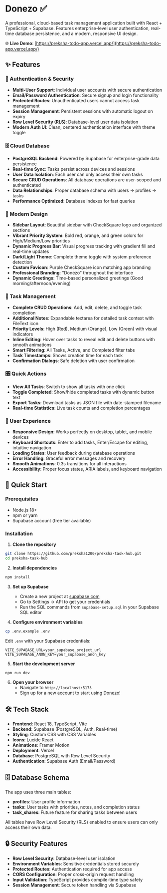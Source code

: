 # Donezo ✅

A professional, cloud-based task management application built with React + TypeScript + Supabase. Features enterprise-level user authentication, real-time database persistence, and a modern, responsive UI design.

🌐 **Live Demo**: [https://preksha-todo-app.vercel.app/](https://preksha-todo-app.vercel.app/)

## ✨ Features

### 🔐 Authentication & Security
- **Multi-User Support**: Individual user accounts with secure authentication
- **Email/Password Authentication**: Secure signup and login functionality
- **Protected Routes**: Unauthenticated users cannot access task management
- **Session Management**: Persistent sessions with automatic logout on expiry
- **Row Level Security (RLS)**: Database-level user data isolation
- **Modern Auth UI**: Clean, centered authentication interface with theme toggle

### 🗄️ Cloud Database
- **PostgreSQL Backend**: Powered by Supabase for enterprise-grade data persistence
- **Real-time Sync**: Tasks persist across devices and sessions
- **User Data Isolation**: Each user can only access their own tasks
- **Secure CRUD Operations**: All database operations are user-scoped and authenticated
- **Data Relationships**: Proper database schema with users → profiles → tasks
- **Performance Optimized**: Database indexes for fast queries

### 🎨 Modern Design
- **Sidebar Layout**: Beautiful sidebar with CheckSquare logo and organized sections
- **Vibrant Priority System**: Bold red, orange, and green colors for High/Medium/Low priorities
- **Dynamic Progress Bar**: Visual progress tracking with gradient fill and real-time updates
- **Dark/Light Theme**: Complete theme toggle with system preference detection
- **Custom Favicon**: Purple CheckSquare icon matching app branding
- **Professional Branding**: "Donezo" throughout the interface
- **Dynamic Greetings**: Time-based personalized greetings (Good morning/afternoon/evening)

### 📝 Task Management
- **Complete CRUD Operations**: Add, edit, delete, and toggle task completion
- **Additional Notes**: Expandable textarea for detailed task context with FileText icon
- **Priority Levels**: High (Red), Medium (Orange), Low (Green) with visual indicators
- **Inline Editing**: Hover over tasks to reveal edit and delete buttons with smooth animations
- **Smart Filtering**: All Tasks, Active, and Completed filter tabs
- **Task Timestamps**: Shows creation time for each task
- **Confirmation Dialogs**: Safe deletion with user confirmation

### 🎛️ Quick Actions
- **View All Tasks**: Switch to show all tasks with one click
- **Toggle Completed**: Show/hide completed tasks with dynamic button text
- **Export Tasks**: Download tasks as JSON file with date-stamped filename
- **Real-time Statistics**: Live task counts and completion percentages

### 🎯 User Experience
- **Responsive Design**: Works perfectly on desktop, tablet, and mobile devices
- **Keyboard Shortcuts**: Enter to add tasks, Enter/Escape for editing, intuitive navigation
- **Loading States**: User feedback during database operations
- **Error Handling**: Graceful error messages and recovery
- **Smooth Animations**: 0.3s transitions for all interactions
- **Accessibility**: Proper focus states, ARIA labels, and keyboard navigation

## 🚀 Quick Start

### Prerequisites
- Node.js 18+ 
- npm or yarn
- Supabase account (free tier available)

### Installation

1. **Clone the repository**
```bash
git clone https://github.com/preksha1200/preksha-task-hub.git
cd preksha-task-hub
```

2. **Install dependencies**
```bash
npm install
```

3. **Set up Supabase**
   - Create a new project at [supabase.com](https://supabase.com)
   - Go to Settings → API to get your credentials
   - Run the SQL commands from `supabase-setup.sql` in your Supabase SQL editor

4. **Configure environment variables**
```bash
cp .env.example .env
```
Edit `.env` with your Supabase credentials:
```env
VITE_SUPABASE_URL=your_supabase_project_url
VITE_SUPABASE_ANON_KEY=your_supabase_anon_key
```

5. **Start the development server**
```bash
npm run dev
```

6. **Open your browser**
   - Navigate to `http://localhost:5173`
   - Sign up for a new account to start using Donezo!

## 🛠️ Tech Stack

- **Frontend**: React 18, TypeScript, Vite
- **Backend**: Supabase (PostgreSQL, Auth, Real-time)
- **Styling**: Custom CSS with CSS Variables
- **Icons**: Lucide React
- **Animations**: Framer Motion
- **Deployment**: Vercel
- **Database**: PostgreSQL with Row Level Security
- **Authentication**: Supabase Auth (Email/Password)

## 🗄️ Database Schema

The app uses three main tables:

- **profiles**: User profile information
- **tasks**: User tasks with priorities, notes, and completion status
- **task_shares**: Future feature for sharing tasks between users

All tables have Row Level Security (RLS) enabled to ensure users can only access their own data.

## 🔒 Security Features

- **Row Level Security**: Database-level user isolation
- **Environment Variables**: Sensitive credentials stored securely
- **Protected Routes**: Authentication required for app access
- **CORS Configuration**: Proper cross-origin request handling
- **Input Validation**: TypeScript provides compile-time type safety
- **Session Management**: Secure token handling via Supabase
